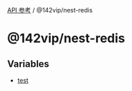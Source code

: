 [API 参考](../../index.md) / @142vip/nest-redis

# @142vip/nest-redis

## Variables

- [test](variables/test.md)
